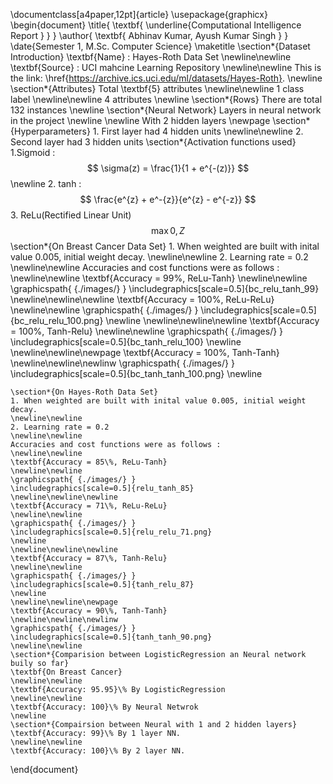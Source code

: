 \documentclass[a4paper,12pt]{article}
\usepackage{graphicx}
\begin{document}
    \title{
        \textbf{
            \underline{Computational Intelligence Report }
        }
    }
    \author{
        \textbf{
            Abhinav Kumar, Ayush Kumar Singh
        }
    }
    \date{Semester 1, M.Sc. Computer Science}
    \maketitle
    \section*{Dataset Introduction}
        \textbf{Name} : Hayes-Roth Data Set
        \newline\newline
        \textbf{Source} : UCI mahcine Learning Repository
        \newline\newline
        This is the link: \href{https://archive.ics.uci.edu/ml/datasets/Hayes-Roth}.
    \newline
    \section*{Attributes}
        Total \textbf{5} attributes
        \newline\newline
        1 class label
        \newline\newline
        4 attributes
    \newline
    \section*{Rows}
    There are total 132 instances
    \newline
    \section*{Neural Network}
    Layers in neural network in the project
    \newline
    \newline
    With 2 hidden layers
    \newpage
    \section*{Hyperparameters}
    1. First layer had 4 hidden units
    \newline\newline
    2. Second layer had 3 hidden units
    \section*{Activation functions used}
    1.Sigmoid : 
                $$
                \sigma(z) = \frac{1}{1 + e^{-(z)}}
                $$
    \newline
    2. tanh :  $$
                \frac{e^{z} + e^-{z}}{e^{z} - e^{-z}}
               $$
    3. ReLu(Rectified Linear Unit)
               $$
                \max{{0}, {Z}}
               $$
    \section*{On Breast Cancer Data Set}
    1. When weighted are built with inital value 0.005, initial weight decay.
    \newline\newline
    2. Learning rate = 0.2
    \newline\newline
    Accuracies and cost functions were as follows : 
    \newline\newline
    \textbf{Accuracy = 99\%, ReLu-Tanh}
    \newline\newline
    \graphicspath{ {./images/} }
    \includegraphics[scale=0.5]{bc_relu_tanh_99}
    \newline\newline\newline
    \textbf{Accuracy = 100\%, ReLu-ReLu}
    \newline\newline
    \graphicspath{ {./images/} }
    \includegraphics[scale=0.5]{bc_relu_relu_100.png}
    \newline
    \newline\newline\newline
    \textbf{Accuracy = 100\%, Tanh-Relu}
    \newline\newline
    \graphicspath{ {./images/} }
    \includegraphics[scale=0.5]{bc_tanh_relu_100}
    \newline
    \newline\newline\newpage
    \textbf{Accuracy = 100\%, Tanh-Tanh}
    \newline\newline\newlinw
    \graphicspath{ {./images/} }
    \includegraphics[scale=0.5]{bc_tanh_tanh_100.png}
    \newline
    
    
    
    
    
    
    
    
    
    
    \section*{On Hayes-Roth Data Set}
    1. When weighted are built with inital value 0.005, initial weight decay.
    \newline\newline
    2. Learning rate = 0.2
    \newline\newline
    Accuracies and cost functions were as follows : 
    \newline\newline
    \textbf{Accuracy = 85\%, ReLu-Tanh}
    \newline\newline
    \graphicspath{ {./images/} }
    \includegraphics[scale=0.5]{relu_tanh_85}
    \newline\newline\newline
    \textbf{Accuracy = 71\%, ReLu-ReLu}
    \newline\newline
    \graphicspath{ {./images/} }
    \includegraphics[scale=0.5]{relu_relu_71.png}
    \newline
    \newline\newline\newline
    \textbf{Accuracy = 87\%, Tanh-Relu}
    \newline\newline
    \graphicspath{ {./images/} }
    \includegraphics[scale=0.5]{tanh_relu_87}
    \newline
    \newline\newline\newpage
    \textbf{Accuracy = 90\%, Tanh-Tanh}
    \newline\newline\newlinw
    \graphicspath{ {./images/} }
    \includegraphics[scale=0.5]{tanh_tanh_90.png}
    \newline\newline
    \section*{Comparision between LogisticRegression an Neural network buily so far}
    \textbf{On Breast Cancer}
    \newline\newline
    \textbf{Accuracy: 95.95}\% By LogisticRegression 
    \newline\newline
    \textbf{Accuracy: 100}\% By Neural Netwrok 
    \newline
    \section*{Compairsion between Neural with 1 and 2 hidden layers}
    \textbf{Accuracy: 99}\% By 1 layer NN.
    \newline\newline
    \textbf{Accuracy: 100}\% By 2 layer NN.
\end{document}
